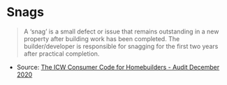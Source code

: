 # Snags

> A ‘snag’ is a small defect or issue that remains outstanding in a new property after building work has been completed.
> The builder/developer is responsible for snagging for the first two years after practical completion.

* Source: [The ICW Consumer Code for Homebuilders - Audit December 2020](https://www.tradingstandards.uk/media/documents/commercial/code-audits/icw-desktop-audit-report-december-2020-final.pdf)
